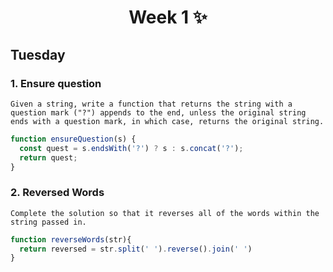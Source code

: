 <h1 align="center">Week 1 ✨</h1>

## Tuesday
### 1. Ensure question
``Given a string, write a function that returns the string with a question mark ("?") appends to the end,
unless the original string ends with a question mark, in which case, returns the original string.``
```js
function ensureQuestion(s) {
  const quest = s.endsWith('?') ? s : s.concat('?');
  return quest;
}
```

### 2. Reversed Words
``Complete the solution so that it reverses all of the words within the string passed in.``
```js
function reverseWords(str){
  return reversed = str.split(' ').reverse().join(' ')
}
```
